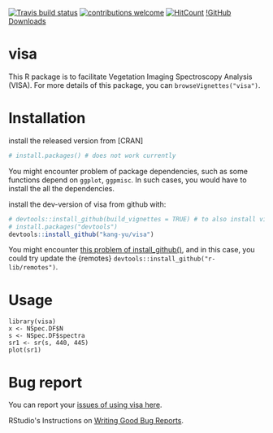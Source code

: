 [![Travis build status](https://travis-ci.org/kang-yu/visa.svg?branch=master)](https://travis-ci.org/kang-yu/visa)
[![contributions welcome](https://img.shields.io/badge/contributions-welcome-brightgreen.svg?style=flat)](https://github.com/dwyl/esta/issues)
[![HitCount](http://hits.dwyl.io/kang-yu/visa.svg)](http://hits.dwyl.io/kang-yu/visa)
[!GitHub Downloads](https://img.shields.io/github/downloads/kang-yu/visa/total.svg)

# visa
This R package is to facilitate Vegetation Imaging Spectroscopy Analysis (VISA). For more details of this package, you can  `browseVignettes("visa")`. 


# Installation

install the released version from [CRAN]

``` r
# install.packages() # does not work currently
``` 

You might encounter problem of package dependencies, such as some functions depend on `ggplot`, `ggpmisc`. In such cases, you would have to install the all the dependencies.


install the dev-version of visa from github with:

``` r
# devtools::install_github(build_vignettes = TRUE) # to also install vignettes and suggested packages
# install.packages("devtools")
devtools::install_github("kang-yu/visa")
``` 
You might encounter [this problem of install_github()](https://github.com/r-lib/devtools/issues/1978), and in this case, you could try update the {remotes} `devtools::install_github("r-lib/remotes")`.


# Usage

```
library(visa)
x <- NSpec.DF$N
s <- NSpec.DF$spectra
sr1 <- sr(s, 440, 445)
plot(sr1)
```

# Bug report

You can report your [issues of using visa here](https://github.com/kang-yu/visa/issues).

RStudio's Instructions on [Writing Good Bug Reports](https://github.com/rstudio/rstudio/wiki/Writing-Good-Bug-Reports).

